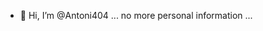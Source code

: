 - 👋 Hi, I’m @Antoni404
... no more personal information ...

<!---
Antoni404/Antoni404 is a ✨ special ✨ repository because its `README.md` (this file) appears on your GitHub profile.
You can click the Preview link to take a look at your changes.
--->
